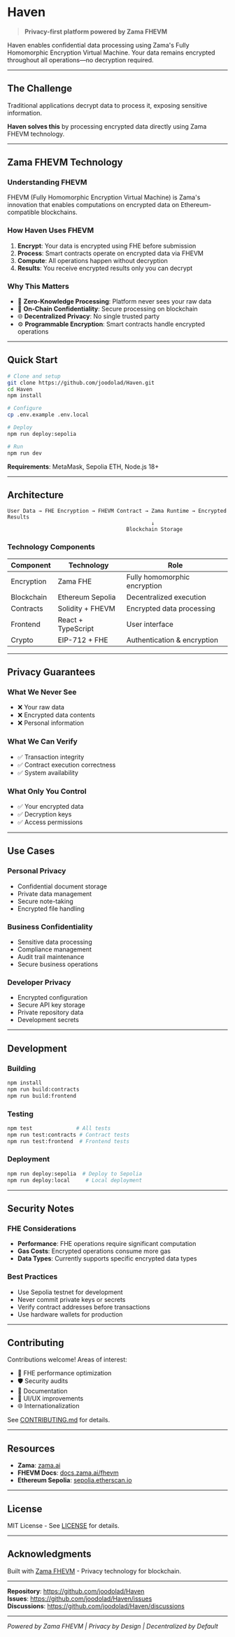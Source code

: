 # Haven

> **Privacy-first platform powered by Zama FHEVM**

Haven enables confidential data processing using Zama's Fully Homomorphic Encryption Virtual Machine. Your data remains encrypted throughout all operations—no decryption required.

---

## The Challenge

Traditional applications decrypt data to process it, exposing sensitive information.

**Haven solves this** by processing encrypted data directly using Zama FHEVM technology.

---

## Zama FHEVM Technology

### Understanding FHEVM

FHEVM (Fully Homomorphic Encryption Virtual Machine) is Zama's innovation that enables computations on encrypted data on Ethereum-compatible blockchains.

### How Haven Uses FHEVM

1. **Encrypt**: Your data is encrypted using FHE before submission
2. **Process**: Smart contracts operate on encrypted data via FHEVM
3. **Compute**: All operations happen without decryption
4. **Results**: You receive encrypted results only you can decrypt

### Why This Matters

- 🔐 **Zero-Knowledge Processing**: Platform never sees your raw data
- 🔗 **On-Chain Confidentiality**: Secure processing on blockchain
- 🌐 **Decentralized Privacy**: No single trusted party
- ⚙️ **Programmable Encryption**: Smart contracts handle encrypted operations

---

## Quick Start

```bash
# Clone and setup
git clone https://github.com/joodolad/Haven.git
cd Haven
npm install

# Configure
cp .env.example .env.local

# Deploy
npm run deploy:sepolia

# Run
npm run dev
```

**Requirements**: MetaMask, Sepolia ETH, Node.js 18+

---

## Architecture

```
User Data → FHE Encryption → FHEVM Contract → Zama Runtime → Encrypted Results
                                              ↓
                                      Blockchain Storage
```

### Technology Components

| Component | Technology | Role |
|-----------|-----------|------|
| Encryption | Zama FHE | Fully homomorphic encryption |
| Blockchain | Ethereum Sepolia | Decentralized execution |
| Contracts | Solidity + FHEVM | Encrypted data processing |
| Frontend | React + TypeScript | User interface |
| Crypto | EIP-712 + FHE | Authentication & encryption |

---

## Privacy Guarantees

### What We Never See
- ❌ Your raw data
- ❌ Encrypted data contents  
- ❌ Personal information

### What We Can Verify
- ✅ Transaction integrity
- ✅ Contract execution correctness
- ✅ System availability

### What Only You Control
- ✅ Your encrypted data
- ✅ Decryption keys
- ✅ Access permissions

---

## Use Cases

### Personal Privacy
- Confidential document storage
- Private data management
- Secure note-taking
- Encrypted file handling

### Business Confidentiality
- Sensitive data processing
- Compliance management
- Audit trail maintenance
- Secure business operations

### Developer Privacy
- Encrypted configuration
- Secure API key storage
- Private repository data
- Development secrets

---

## Development

### Building

```bash
npm install
npm run build:contracts
npm run build:frontend
```

### Testing

```bash
npm test              # All tests
npm run test:contracts # Contract tests
npm run test:frontend  # Frontend tests
```

### Deployment

```bash
npm run deploy:sepolia  # Deploy to Sepolia
npm run deploy:local     # Local deployment
```

---

## Security Notes

### FHE Considerations

- **Performance**: FHE operations require significant computation
- **Gas Costs**: Encrypted operations consume more gas
- **Data Types**: Currently supports specific encrypted data types

### Best Practices

- Use Sepolia testnet for development
- Never commit private keys or secrets
- Verify contract addresses before transactions
- Use hardware wallets for production

---

## Contributing

Contributions welcome! Areas of interest:

- 🔬 FHE performance optimization
- 🛡️ Security audits
- 📖 Documentation
- 🎨 UI/UX improvements
- 🌐 Internationalization

See [CONTRIBUTING.md](CONTRIBUTING.md) for details.

---

## Resources

- **Zama**: [zama.ai](https://www.zama.ai/)
- **FHEVM Docs**: [docs.zama.ai/fhevm](https://docs.zama.ai/fhevm)
- **Ethereum Sepolia**: [sepolia.etherscan.io](https://sepolia.etherscan.io/)

---

## License

MIT License - See [LICENSE](LICENSE) for details.

---

## Acknowledgments

Built with [Zama FHEVM](https://github.com/zama-ai/fhevm) - Privacy technology for blockchain.

---

**Repository**: https://github.com/joodolad/Haven  
**Issues**: https://github.com/joodolad/Haven/issues  
**Discussions**: https://github.com/joodolad/Haven/discussions

---

_Powered by Zama FHEVM | Privacy by Design | Decentralized by Default_
```
